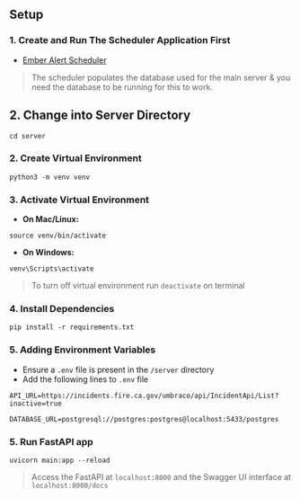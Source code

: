 ## Setup
### 1. Create and Run The Scheduler Application First
- [Ember Alert Scheduler](https://github.com/Carlosq-mv/scheduler)
> The scheduler populates the database used for the main server & you need the database to be running for this to work.

## 2. Change into Server Directory
```shell
cd server
```
### 2. Create Virtual Environment
```shell
python3 -m venv venv
```

### 3. Activate Virtual Environment
- **On Mac/Linux:**
```shell
source venv/bin/activate
```

- **On Windows:**
```shell
venv\Scripts\activate
```
> To turn off virtual environment run `deactivate` on terminal

### 4. Install Dependencies
```shell
pip install -r requirements.txt
```

### 5. Adding Environment Variables
- Ensure a `.env` file is present in the `/server` directory
- Add the following lines to `.env` file
```
API_URL=https://incidents.fire.ca.gov/umbraco/api/IncidentApi/List?inactive=true

DATABASE_URL=postgresql://postgres:postgres@localhost:5433/postgres
```

### 5. Run FastAPI app
```shell
uvicorn main:app --reload 
```
> Access the FastAPI at `localhost:8000` and the Swagger UI interface at `localhost:8000/docs`
